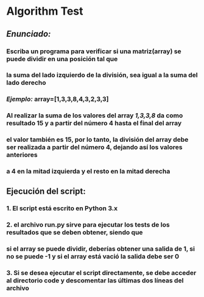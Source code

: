 # Algorithm Test

## *Enunciado:* 
### Escriba un programa para verificar si una matriz(array) se puede dividir en una posición tal que
### la suma del lado izquierdo de la división, sea igual a la suma del lado derecho

### *Ejemplo:* array=[1,3,3,8,4,3,2,3,3]
### Al realizar la suma de los valores del array *1,3,3,8* da como resultado 15 y a partir del número 4 hasta el final del array
### el valor también es 15, por lo tanto, la división del array debe ser realizada a partir del número 4, dejando así los valores anteriores
### a 4 en la mitad izquierda y el resto en la mitad derecha

## Ejecución del script:

### 1. El script está escrito en Python 3.x

### 2. el archivo run.py sirve para ejecutar los tests de los resultados que se deben obtener, siendo que
### si el array se puede dividir, deberías obtener una salida de 1, si no se puede -1 y si el array está vació la salida debe ser 0

### 3. Si se desea ejecutar el script directamente, se debe acceder al directorio code y descomentar las últimas dos líneas del archivo 
